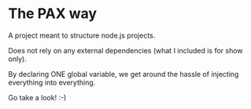# The PAX way

A project meant to structure node.js projects.

Does not rely on any external dependencies (what I included is for show only).

By declaring ONE global variable, we get around the hassle of injecting everything into everything.

Go take a look! :-)
